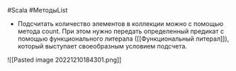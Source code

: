 #Scala #МетодыList 

* Подсчитать количество элементов в коллекции можно с помощью метода count. При этом нужно передать определенный предикат с помощью функционального литерала ([[Функциональный литерал]]), который выступает своеобразным условием подсчета. 

![[Pasted image 20221210184301.png]]